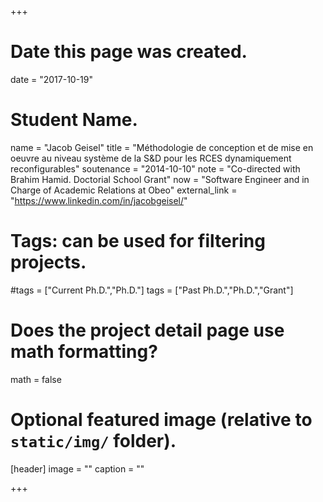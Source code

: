 +++
# Date this page was created.
date = "2017-10-19"

# Student Name.
name = "Jacob Geisel"
title = "Méthodologie de conception et de mise en oeuvre au niveau système de la S&D pour les RCES dynamiquement reconfigurables"
soutenance = "2014-10-10"
note = "Co-directed with Brahim Hamid. Doctorial School Grant"
now = "Software Engineer and in Charge of Academic Relations at Obeo"
external_link = "https://www.linkedin.com/in/jacobgeisel/"

# Tags: can be used for filtering projects.
#tags = ["Current Ph.D.","Ph.D."]
tags = ["Past Ph.D.","Ph.D.","Grant"]

# Does the project detail page use math formatting?
math = false

# Optional featured image (relative to `static/img/` folder).
[header]
image = ""
caption = ""

+++
